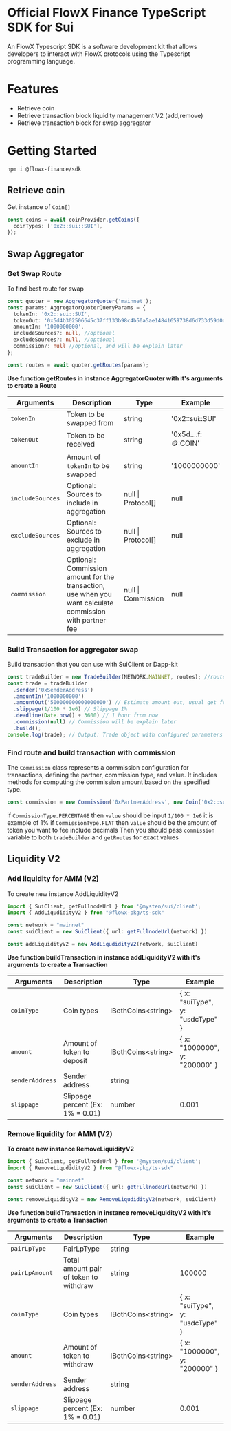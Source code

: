 # Official FlowX Finance TypeScript SDK for Sui

An FlowX Typescript SDK is a software development kit that allows developers to interact with FlowX protocols using the Typescript programming language.

# Features
- Retrieve coin
- Retrieve transaction block liquidity management V2 (add,remove)
- Retrieve transaction block for swap aggregator

# Getting Started

```
npm i @flowx-finance/sdk
```


## Retrieve coin
Get instance of `Coin[]` 

```typescript
const coins = await coinProvider.getCoins({
  coinTypes: ['0x2::sui::SUI'],
});
```

## Swap Aggregator
### Get Swap Route
To find best route for swap

``` typescript
const quoter = new AggregatorQuoter('mainnet');
const params: AggregatorQuoterQueryParams = {
  tokenIn: '0x2::sui::SUI',
  tokenOut: '0x5d4b302506645c37ff133b98c4b50a5ae14841659738d6d733d59d0d217a93bf::coin::COIN',
  amountIn: '1000000000',
  includeSources?: null, //optional
  excludeSources?: null, //optional
  commission?: null //optional, and will be explain later
};

const routes = await quoter.getRoutes(params);
```

**Use function getRoutes in instance AggregatorQuoter with it's arguments to create a Route**

| Arguments    | Description                                           | Type     | Example                                   |
|--------------|-------------------------------------------------------|----------|-------------------------------------------|
| `tokenIn`    | Token to be swapped from                              | string   | '0x2::sui::SUI'                           |
| `tokenOut`   | Token to be received                                  | string   | '0x5d....f::coin::COIN' |
| `amountIn`   | Amount of `tokenIn` to be swapped                     | string   | '1000000000'                              |
| `includeSources` | Optional: Sources to include in aggregation        | null \| Protocol[] | null                                      |
| `excludeSources` | Optional: Sources to exclude in aggregation        | null \| Protocol[] | null                                      |
| `commission` | Optional: Commission amount for the transaction, use when you want calculate commission with partner fee        | null \| Commission | null                                      |
        
### Build Transaction for aggregator swap
Build transaction that you can use with SuiClient or Dapp-kit


```typescript
const tradeBuilder = new TradeBuilder(NETWORK.MAINNET, routes); //routes get from quoter
const trade = tradeBuilder
  .sender('0xSenderAddress')
  .amountIn('1000000000')
  .amountOut('500000000000000000') // Estimate amount out, usual get from quoter
  .slippage(1/100 * 1e6) // Slippage 1%
  .deadline(Date.now() + 3600) // 1 hour from now
  .commission(null) // Commission will be explain later
  .build();
console.log(trade); // Output: Trade object with configured parameters
```

### Find route and build transaction with commission

The `Commission` class represents a commission configuration for transactions, defining the partner, commission type, and value. It includes methods for computing the commission amount based on the specified type.


``` typescript
const commission = new Commission('0xPartnerAddress', new Coin('0x2::sui:SUI'), CommissionType.PERCENTAGE, '500');
```
if `CommissionType.PERCENTAGE` then `value` should be input `1/100 * 1e6` it is example of 1%
if `CommissionType.FLAT` then `value` should be the amount of token you want to fee include decimals
Then you should pass `commission` variable to both `tradeBuilder` and `getRoutes` for exact values

## Liquidity V2
### Add liquidity for AMM (V2)

To create new instance AddLiquidityV2

``` typescript
import { SuiClient, getFullnodeUrl } from '@mysten/sui/client';
import { AddLiqudidityV2 } from "@flowx-pkg/ts-sdk"

const network = "mainnet"
const suiClient = new SuiClient({ url: getFullnodeUrl(network) })

const addLiquidityV2 = new AddLiqudidityV2(network, suiClient)
```

**Use function buildTransaction in instance addLiquidityV2 with it's arguments to create a Transaction**

| Arguments       | Description                      | Type                 | Example                         |
| --------------- | -------------------------------- | -------------------- | ------------------------------- |
| `coinType`      | Coin types                       | IBothCoins\<string\> | { x: "suiType", y: "usdcType" } |
| `amount`        | Amount of token to deposit       | IBothCoins\<string\> | { x: "1000000", y: "200000" }   |
| `senderAddress` | Sender address                   | string               |                                 |
| `slippage`      | Slippage percent (Ex: 1% = 0.01) | number               | 0.001                           |

### Remove liquidity for AMM (V2)

**To create new instance RemoveLiquidityV2**

``` typescript
import { SuiClient, getFullnodeUrl } from '@mysten/sui/client';
import { RemoveLiqudidityV2 } from "@flowx-pkg/ts-sdk"

const network = "mainnet"
const suiClient = new SuiClient({ url: getFullnodeUrl(network) })

const removeLiquidityV2 = new RemoveLiqudidityV2(network, suiClient)
```

**Use function buildTransaction in instance removeLiquidityV2 with it's arguments to create a Transaction**

| Arguments       | Description                            | Type                 | Example                         |
| --------------- | -------------------------------------- | -------------------- | ------------------------------- |
| `pairLpType`    | PairLpType                             | string               |                                 |
| `pairLpAmount`  | Total amount pair of token to withdraw | string               | 100000                          |
| `coinType`      | Coin types                             | IBothCoins\<string\> | { x: "suiType", y: "usdcType" } |
| `amount`        | Amount of token to withdraw            | IBothCoins\<string\> | { x: "1000000", y: "200000" }   |
| `senderAddress` | Sender address                         | string               |                                 |
| `slippage`      | Slippage percent (Ex: 1% = 0.01)       | number               | 0.001                           |

